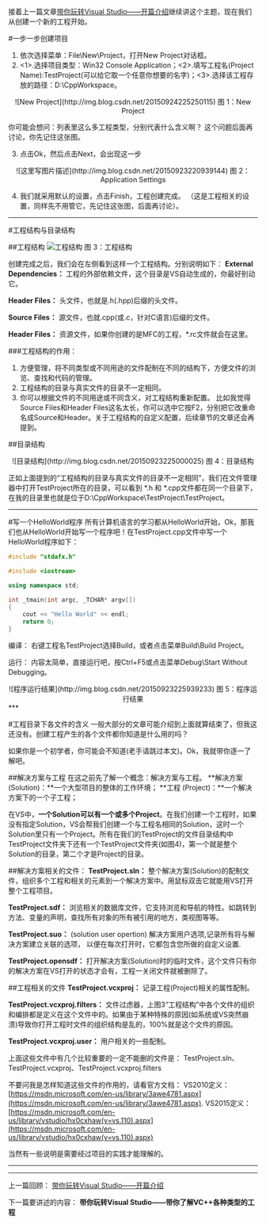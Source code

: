 接着上一篇文章[带你玩转Visual Studio——开篇介绍](http://blog.csdn.net/luoweifu/article/details/48664887)继续讲这个主题，现在我们从创建一个新的工程开始。

#一步一步创建项目
1. 依次选择菜单：File\New\Project，打开New Project对话框。
2. <1>.选择项目类型：Win32 Console Application；<2>.填写工程名(Project Name):TestProject(可以给它取一个任意你想要的名字)；<3>.选择该工程存放的路径：D:\CppWorkspace。
<center>![New Project](http://img.blog.csdn.net/20150924225250115)
图 1：New Project</center>

你可能会想问：列表里这么多工程类型，分别代表什么含义啊？ 这个问题后面再讨论，你先记住这张图。

3. 点击Ok，然后点击Next，会出现这一步
<center>![这里写图片描述](http://img.blog.csdn.net/20150923220939144)
图 2：Application Settings</center>

4. 我们就采用默认的设置，点击Finish，工程创建完成。
（这是工程相关的设置，同样先不用管它，先记住这张图，后面再讨论）。
***

#工程结构与目录结构

##工程结构
![工程结构](http://img.blog.csdn.net/20150923221541175)
图 3：工程结构

创建完成之后，我们会在左侧看到这样一个工程结构。分别说明如下：
**External Dependencies：**
工程的外部依赖文件，这个目录是VS自动生成的，你最好别动它。

**Header Files：**
头文件，也就是.h(.hpp)后缀的头文件。

**Source Files：**
源文件，也就.cpp(或.c，针对C语言)后缀的文件。

**Header Files：**
资源文件，如果你创建的是MFC的工程，*.rc文件就会在这里。

###工程结构的作用：
1. 方便管理，将不同类型或不同用途的文件配制在不同的结构下，方便文件的浏览、查找和代码的管理。
2. 工程结构的目录与真实文件的目录不一定相同。
3. 你可以根据文件的不同用途或不同含义，对工程结构重新配置。
比如我觉得Source Files和Header Files这名太长，你可以选中它按F2，分别把它改重命名成Source和Header。关于工程结构的自定义配置，后续章节的文章还会再提到。


##目录结构
<center>![目录结构](http://img.blog.csdn.net/20150923225000025)
图 4：目录结构</center>

正如上面提到的“工程结构的目录与真实文件的目录不一定相同”，我们在文件管理器中打开TestProject所在的目录，可以看到 \*.h 和 \*.cpp文件都在同一个目录下，在我的目录里也就是位于D:\CppWorkspace\TestProject\TestProject。
***

#写一个HelloWorld程序
所有计算机语言的学习都从HelloWorld开始，Ok，那我们也从HelloWorld开始写一个程序吧！在TestProject.cpp文件中写一个HelloWorld程序如下：
```C++
#include "stdafx.h"

#include <iostream>

using namespace std;

int _tmain(int argc, _TCHAR* argv[])
{
	cout << "Hello World" << endl;
	return 0;
}
```
编译：
右键工程名TestProject选择Build，或者点击菜单Build\Build Project。

运行：
内容太简单，直接运行吧，按Ctrl+F5或点击菜单Debug\Start Without Debugging。
<center>![程序运行结果](http://img.blog.csdn.net/20150923225939233)
图 5：程序运行结果</center>
***

#工程目录下各文件的含义
一般大部分的文章可能介绍到上面就算结束了，但我这还没有。创建工程产生的各个文件都你知道是什么用的吗？

如果你是一个初学者，你可能会不知道(老手请跳过本文)。Ok，我就带你逐一了解吧。

##解决方案与工程
在这之前先了解一个概念：解决方案与工程。
**解决方案(Solution)：**一个大型项目的整体的工作环境；
**工程 (Project)：**一个解决方案下的一个子工程；

在VS中，**一个Solution可以有一个或多个Project**。在我们创建一个工程时，如果没有指定Solution，VS会帮我们创建一个与工程名相同的Solution，这时一个Solution里只有一个Project。所有在我们的TestProject的文件目录结构中TestProject文件夹下还有一个TestProject文件夹(如图4)，第一个就是整个Solution的目录，第二个才是Project的目录。

##解决方案相关的文件：
**TestProject.sln：**
整个解决方案(Solution)的配制文件，组织多个工程和相关的元素到一个解决方案中。用鼠标双击它就能用VS打开整个工程项目。

**TestProject.sdf：**
浏览相关的数据库文件，它支持浏览和导航的特性。如跳转到方法、变量的声明，查找所有对象的所有被引用的地方，类视图等等。

**TestProject.suo：**
(solution user opertion) 解决方案用户选项,记录所有将与解决方案建立关联的选项， 以便在每次打开时，它都包含您所做的自定义设置.

**TestProject.opensdf：**
打开解决方案(Solution)时的临时文件，这个文件只有你的解决方案在VS打开的状态才会有，工程一关闭文件就被删除了。

##工程相关的文件
**TestProject.vcxproj：**
记录工程(Project)相关的属性配制。

**TestProject.vcxproj.filters：**
文件过虑器，上图3“工程结构”中各个文件的组织和编排都是定义在这个文件中的。如果由于某种特殊的原因(如系统或VS突然崩溃)导致你打开工程时文件的组织结构是乱的，100%就是这个文件的原因。

**TestProject.vcxproj.user：**
用户相关的一些配制。

上面这些文件中有几个比较重要的一定不能删的文件是：
TestProject.sln、TestProject.vcxproj、TestProject.vcxproj.filters

不要问我是怎样知道这些文件的作用的，请看官方文档：
VS2010定义：[https://msdn.microsoft.com/en-us/library/3awe4781.aspx](https://msdn.microsoft.com/en-us/library/3awe4781.aspx).
VS2015定义：[https://msdn.microsoft.com/en-us/library/vstudio/hx0cxhaw(v=vs.110).aspx](https://msdn.microsoft.com/en-us/library/vstudio/hx0cxhaw(v=vs.110).aspx)

当然有一些说明是需要经过项目的实践才能理解的。
***
***
上一篇回顾：
[带你玩转Visual Studio——开篇介绍](http://blog.csdn.net/luoweifu/article/details/48664887)

下一篇要讲述的内容：
**带你玩转Visual Studio——带你了解VC++各种类型的工程**

